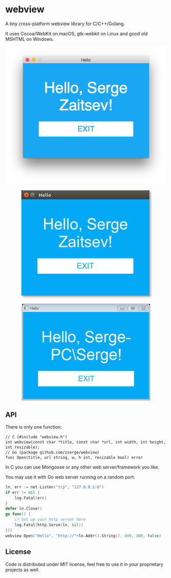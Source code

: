 # webview

A tiny cross-platform webview library for C/C++/Golang.

It uses Cocoa/WebKit on macOS, gtk-webkit on Linux and good old MSHTML on Windows.

<p align="center"><img alt="linux" src="screenshot-macos.png"></p>
<p align="center"><img alt="linux" src="screenshot-ubuntu.png"></p>
<p align="center"><img alt="linux" src="screenshot-windows.png"></p>

## API

There is only one function:

```
// C (#include "webview.h")
int webview(const char *title, const char *url,	int width, int height, int resizable);
// Go (package github.com/zserge/webview)
func Open(title, url string, w, h int, resizable bool) error
```

In C you can use Mongoose or any other web server/framework you like.

You may use it with Go web server running on a random port:

```go
ln, err := net.Listen("tcp", "127.0.0.1:0")
if err != nil {
	log.Fatal(err)
}
defer ln.Close()
go func() {
 	// Set up your http server here
	log.Fatal(http.Serve(ln, nil))
}()
webview.Open("Hello", "http://"+ln.Addr().String(), 400, 300, false)
```

## License

Code is distributed under MIT license, feel free to use it in your proprietary
projects as well.
